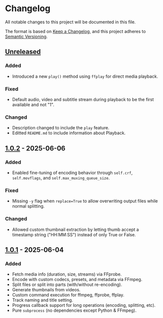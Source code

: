 # Changelog

All notable changes to this project will be documented in this file.

The format is based on [Keep a Changelog](https://keepachangelog.com/en/1.1.0/),
and this project adheres to [Semantic Versioning](https://semver.org/spec/v2.0.0.html).

## [Unreleased]

### Added

- Introduced a new `play()` method using `ffplay` for direct media playback.

### Fixed

- Default audio, video and subtitle stream during playback to be the first available and not "1".

### Changed
- Description changed to include the `play` feature.
- Editted `README.md` to include information about Playback.

## [1.0.2] - 2025-06-06

### Added

- Enabled fine-tuning of encoding behavior through `self.crf`, `self.movflags`, and `self.max_muxing_queue_size`.

### Fixed

- Missing `-y` flag when `replace=True` to allow overwriting output files while normal splitting.

### Changed

- Allowed custom thumbnail extraction by letting thumb accept a timestamp string ("HH:MM:SS") instead of only True or False.

## [1.0.1] - 2025-06-04

### Added

- Fetch media info (duration, size, streams) via FFprobe.
- Encode with custom codecs, presets, and metadata via FFmpeg.
- Split files or split into parts (with/without re-encoding).
- Generate thumbnails from videos.
- Custom command execution for ffmpeg, ffprobe, ffplay.
- Track naming and title setting.
- Progress callback support for long operations (encoding, splitting, etc).
- Pure `subprocess` (no dependencies except Python & FFmpeg).

[unreleased]: https://github.com/BhagyaJyoti22006/ffwrapy/compare/v1.0.2...HEAD
[1.0.2]: https://github.com/BhagyaJyoti22006/ffwrapy/compare/v1.0.1...v1.0.2
[1.0.1]: https://github.com/BhagyaJyoti22006/ffwrapy/releases/tag/v1.0.1